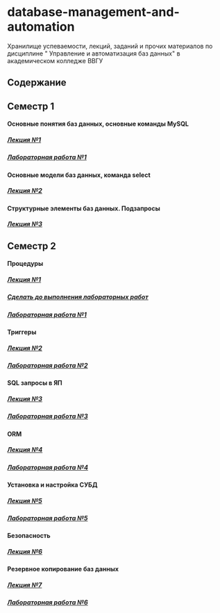 # database-management-and-automation
Хранилище успеваемости, лекций, заданий и прочих материалов по дисциплине " Управление и автоматизация баз данных" в академическом колледже ВВГУ

## Содержание

## Семестр 1

#### Основные понятия баз данных, основные команды MySQL

##### [Лекция №1](sem1/lecs/lec1.pdf)
##### [Лабораторная работа №1](sem1/labs/lab1.md)

#### Основные модели баз данных, команда select

##### [Лекция №2](sem1/lecs/lec2.pdf)

#### Структурные элементы баз данных. Подзапросы

##### [Лекция №3](sem1/lecs/lec3.md)

## Семестр 2

#### Процедуры

##### [Лекция №1](sem2/lecs/lec1.md)
##### [Сделать до выполнения лабораторных работ](sem2/labs/prelab/prelab.md)
##### [Лабораторная работа №1](sem2/labs/lab1.md)

#### Триггеры

##### [Лекция №2](sem2/lecs/lec2.md)
##### [Лабораторная работа №2](sem2/labs/lab2.md)

#### SQL запросы в ЯП

##### [Лекция №3](sem2/lecs/lec3.md)
##### [Лабораторная работа №3](sem2/labs/lab3.md)

#### ORM

##### [Лекция №4](sem2/lecs/lec4.md)
##### [Лабораторная работа №4](sem2/labs/lab4.md)

#### Установка и настройка СУБД

##### [Лекция №5](sem2/lecs/lec5.md)
##### [Лабораторная работа №5](sem2/labs/lab5.md)

#### Безопасность

##### [Лекция №6](sem2/lecs/lec6.md)

#### Резервное копирование баз данных

##### [Лекция №7](sem2/lecs/lec7.md)
##### [Лабораторная работа №6](sem2/labs/lab6.md)
